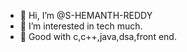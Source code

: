 - 👋 Hi, I’m @S-HEMANTH-REDDY
- 👀 I’m interested in tech  much.
- 🌱 Good with c,c++,java,dsa,front end.
